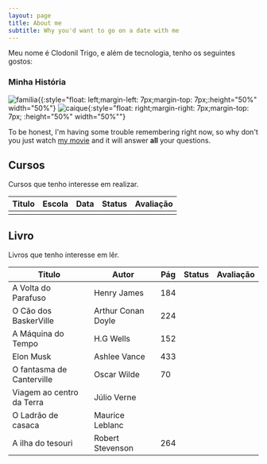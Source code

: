 ```yaml
---
layout: page
title: About me
subtitle: Why you'd want to go on a date with me
---
```


Meu nome é Clodonil Trigo, e além de tecnologia, tenho os seguintes gostos:

### Minha História


![familia](../img/about/familia.jpg){{:style="float: left;margin-left: 7px;margin-top: 7px;:height="50%" width="50%"}
![caique](../img/about/caiaque.jpg){:style="float: right;margin-right: 7px;margin-top: 7px; :height="50%" width="50%""}

To be honest, I'm having some trouble remembering right now, so why don't you just watch [my movie](http://en.wikipedia.org/wiki/The_Princess_Bride_%28film%29) and it will answer **all** your questions.

## **Cursos**

Cursos que tenho interesse em realizar.

|Titulo| Escola |Data|Status | Avaliação |
|------|--------|----|-------|-----------|
|      |        |    |       |           |


## **Livro**
    
Livros que tenho interesse em lêr.

| Titulo | Autor | Pág | Status | Avaliação |
|--------|-------|-----|--------|-----------|
|A Volta do Parafuso | Henry James | 184 |   <i class="fa fa-star fa-check">   |  <i class="fa fa-star fa-lg"></i><i class="fa fa-star fa-lg"></i> |
|O Cão dos BaskerVille | Arthur Conan Doyle |224| <i class="fa fa-star fa-check"> |  <i class="fa fa-star fa-lg"></i><i class="fa fa-star fa-lg"></i><i class="fa fa-star fa-lg"></i><i class="fa fa-star fa-lg"></i> |
|A Máquina do Tempo | H.G Wells | 152 | <i class="fa fa-star fa-check"> | <i class="fa fa-star fa-lg"></i><i class="fa fa-star fa-lg"></i><i class="fa fa-star fa-lg"></i>   |
|Elon Musk         | Ashlee Vance | 433 | <i class="fa fa-star fa-check"> | <i class="fa fa-star fa-lg"></i><i class="fa fa-star fa-lg"></i><i class="fa fa-star fa-lg"></i><i class="fa fa-star fa-lg"></i><i class="fa fa-star fa-lg"></i>   |
|O fantasma de Canterville | Oscar Wilde | 70 | <i class="fa fa-star fa-check"> | <i class="fa fa-star fa-lg"></i><i class="fa fa-star fa-lg"></i>   |
|Viagem ao centro da Terra | Júlio Verne |   | | |
|O Ladrão de casaca | Maurice Leblanc | |  | |
|A ilha do tesouri | Robert Stevenson |264 |  | |


